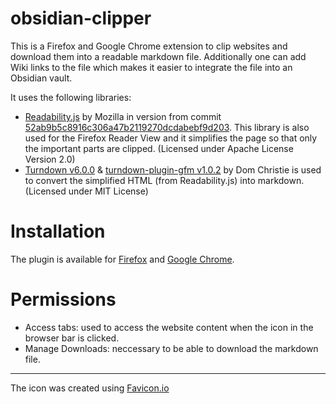 # obsidian-clipper

This is a Firefox and Google Chrome extension to clip websites and download
them into a readable markdown file. Additionally one can add Wiki links to the
file which makes it easier to integrate the file into an Obsidian vault.

It uses the following libraries:

- [Readability.js](https://github.com/mozilla/readability) by Mozilla in
  version from commit
  [52ab9b5c8916c306a47b2119270dcdabebf9d203](https://github.com/mozilla/readability/commit/52ab9b5c8916c306a47b2119270dcdabebf9d203).
  This library is also used for the Firefox Reader View and it simplifies the
  page so that only the important parts are clipped. (Licensed under Apache
  License Version 2.0)
- [Turndown v6.0.0](https://github.com/domchristie/turndown) &
  [turndown-plugin-gfm
  v1.0.2](https://github.com/domchristie/turndown-plugin-gfm)
  by Dom Christie is used to convert the simplified HTML (from
  Readability.js) into markdown. (Licensed under MIT License)

# Installation

The plugin is available for
[Firefox](https://addons.mozilla.org/de/firefox/addon/obsidian-clipper/) and
[Google
Chrome](https://chrome.google.com/webstore/detail/obsidian-clipper/cjedbglnccaioiolemnfhjncicchinao).

# Permissions

- Access tabs: used to access the website content when the icon in the
  browser bar is clicked.
- Manage Downloads: neccessary to be able to download the markdown file.

---

The icon was created using [Favicon.io](https://favicon.io)
